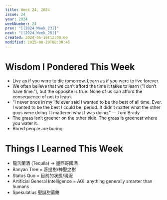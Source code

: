 ```yaml
---
title: Week 24, 2024
issue: 24
year: 2024
weekNumber: 24
prev: "[[2024_Week_23]]"
next: "[[2024_Week_25]]"
created: 2024-06-16T12:00:00
modified: 2025-08-29T08:30:45
---
```


# Wisdom I Pondered This Week

* Live as if you were to die tomorrow. Learn as if you were to live forever.
* We often believe that we can’t afford the time it takes to learn (“I don’t have time.”), but the opposite is true: None of us can afford the consequence of not to learn.
* “I never once in my life ever said I wanted to be the best of all time. Ever. I wanted to be the best I could be, period. It didn’t matter what the other guys were doing. It mattered what I was doing.” — Tom Brady
* The grass isn’t greener on the other side. The grass is greenest where you water it.
* Bored people are boring.

# Things I Learned This Week

* 龍舌蘭酒 (Tequila) → 墨西哥國酒
* Banyan Tree = 菩提樹/神聖之樹
* Status Quo = 目前的狀態/現況
* Artificial General Intelligence = AGI: anything generally smarter than humans
* Spekulatius 聖誕甜薑餅
